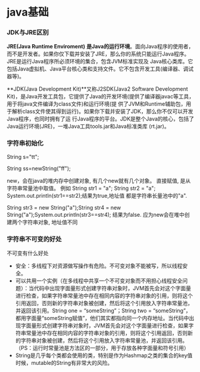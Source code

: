 # java基础

### JDK与JRE区别

**JRE(Java Runtime Enviroment)** **是Java的运行环境**。面向Java程序的使用者，而不是开发者。如果你仅下载并安装了JRE，那么你的系统只能运行Java程序。JRE是运行Java程序所必须环境的集合，包含JVM标准实现及 Java核心类库。它包括Java虚拟机、Java平台核心类和支持文件。它不包含开发工具(编译器、调试器等)。

**JDK(Java Development Kit)**又称J2SDK(Java2 Software Development Kit)，是Java开发工具包，它提供了Java的开发环境(提供了编译器javac等工具，用于将java文件编译为class文件)和运行环境(提 供了JVM和Runtime辅助包，用于解析class文件使其得到运行)。如果你下载并安装了JDK，那么你不仅可以开发Java程序，也同时拥有了运 行Java程序的平台。JDK是整个Java的核心，包括了Java运行环境(JRE)，一堆Java工具tools.jar和Java标准类库 (rt.jar)。

### 字符串初始化

String s="tt";

String ss=newString("ff");

new，会在java的堆内存中创建对象, 有几个new就有几个对象。
直接赋值, 是从字符串常量池中取值。
例如 String str1 = "a"; String str2 = "a"; System.out.println(str1==str2);结果为true,地址值
都是字符串长量池中的"a".

String str3 = new String("a");String str4 = new String("a");System.out.println(str3==str4);
结果为false. 应为new会在堆中创建两个字符串对象, 地址值不同

### 字符串不可变的好处

不可变有什么好处

- 安全：多线程下对资源做写操作有危险。不可变对象不能被写，所以线程安全。
- 可以共用一个实例（在多线程中共享一个不可变对象而不用担心线程安全问题）：当代码中出现字面量形式创建字符串对象时，JVM首先会对这个字面量进行检查，如果字符串常量池中存在相同内容的字符串对象的引用，则将这个引用返回，否则新的字符串对象被创建，然后将这个引用放入字符串常量池，并返回该引用。String one = “someString”；String two = “someString”，都用字面量“someString赋值”，他们其实都指向同一个内存地址。当代码中出现字面量形式创建字符串对象时，JVM首先会对这个字面量进行检查，如果字符串常量池中存在相同内容的字符串对象的引用，则将这个引用返回，否则新的字符串对象被创建，然后将这个引用放入字符串常量池，并返回该引用。（PS：运行时常量池是方法区的一部分，用于存放各种字面量和符号引用）
- String是几乎每个类都会使用的类，特别是作为Hashmap之类的集合的key值时候，mutable的String有非常大的风险。